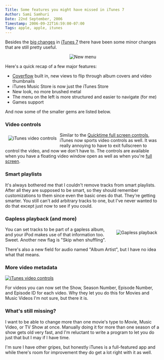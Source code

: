 ```yaml
---
Title: Some features you might have missed in iTunes 7
Author: Sami Samhuri
Date: 22nd September, 2006
Timestamp: 2006-09-22T16:59:00-07:00
Tags: apple, apple, itunes
---
```


Besides the <a href="http://www.tuaw.com/2006/09/12/walkthrough-itunes-7s-big-new-features/">big changes</a> in <a href="http://www.apple.com/itunes">iTunes 7</a> there have been some minor changes that are still pretty useful.

<p style="text-align: center"><img src="/images/menu.png" title="New menu" alt="New menu"></p>

Here's a quick recap of a few major features:

 - <a href="http://sami.samhuri.net/files/coverflow.png">Coverflow</a> built in, new views to flip through album covers and video thumbnails
 - iTunes Music Store is now just the iTunes Store
 - New look, no more brushed metal
 - The menu on the left is more structured and easier to navigate (for me)
 - Games support

And now some of the smaller gems are listed below.

<h3 style="clear: right;">Video controls</h3>

<a href="/images/itunes-controls.png"><img src="/images/itunes-controls-thumb.png" style="float: left; margin: 10px;" title="iTunes video controls" alt="iTunes video controls"></a>

Similar to the <a href="/images/quicktime-controls.png">Quicktime full screen controls</a>, iTunes now sports video controls as well. It was really annoying to have to exit fullscreen to control the video, and now we don't have to. The controls are available when you have a floating video window open as well as when you're <a href="/images/itunes-controls-fullscreen.png">full screen</a>.

<h3 style="clear: left;">Smart playlists</h3>

It's always bothered me that I couldn't remove tracks from smart playlists. After all they are supposed to be smart, so they should remember customizations to them since even the basic ones do that. They're getting smarter. You still can't add arbitrary tracks to one, but I've never wanted to do that except just now to see if you could.

### Gapless playback (and more) ###

<a href="/images/gapless.png"><img src="/images/gapless-thumb.png" style="float: right; padding: 10px;" title="Gapless playback" alt="Gapless playback"></a>

You can set tracks to be part of a gapless album, and your iPod makes use of that information too. Sweet. Another new flag is "Skip when shuffling".

There's also a new field for audio named "Album Artist", but I have no idea what that means.

<h3 style="clear: right;">More video metadata</h3>

<a href="http://sami.samhuri.net/files/metadata.png"><img src="./Some features you might have missed in iTunes 7 - samhuri.net_files/metadata-thumb.png" style="float: right:margin:10px;" title="iTunes video controls" alt="iTunes video controls"></a>

For videos you can now set the Show, Season Number, Episode Number, and Episode ID for each video. Why they let you do this for Movies and Music Videos I'm not sure, but there it is.

<h3 style="clear: right;">What's still missing?</h3>

I want to be able to change more than one movie's type to Movie, Music Video, or TV Show at once. Manually doing it for more than one season of a show gets old very fast, and I'm reluctant to write a program to let you do just that but I may if I have time.

I'm sure I have other gripes, but honestly iTunes is a full-featured app and while there's room for improvement they do get a lot right with it as well.

